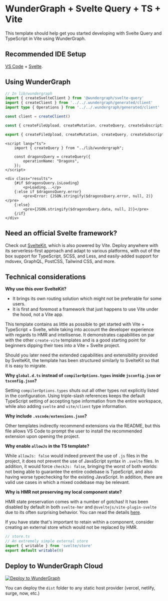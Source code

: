 # WunderGraph + Svelte Query + TS + Vite

This template should help get you started developing with Svelte Query and TypeScript in Vite using WunderGraph.

## Recommended IDE Setup

[VS Code](https://code.visualstudio.com/) + [Svelte](https://marketplace.visualstudio.com/items?itemName=svelte.svelte-vscode).

## Using WunderGraph

```ts
// In lib/wundergraph
import { createSvelteClient } from '@wundergraph/svelte-query'
import { createClient } from '../../.wundergraph/generated/client'
import type { Operations } from '../../.wundergraph/generated/client'

const client = createClient()

const { createFileUpload, createMutation, createQuery, createSubscription, getAuth, getUser, queryKey } = createSvelteClient<Operations>(client)

export { createFileUpload, createMutation, createQuery, createSubscription, getAuth, getUser, queryKey }
```

```svelte
<script lang="ts">
    import { createQuery } from "../lib/wundergraph";

    const dragonsQuery = createQuery({
        operationName: "Dragons",
    });
</script>

<div class="results">
    {#if $dragonsQuery.isLoading}
        <p>Loading...</p>
    {:else if $dragonsQuery.error}
        <pre>Error: {JSON.stringify($dragonsQuery.error, null, 2)}</pre>
    {:else}
        <pre>{JSON.stringify($dragonsQuery.data, null, 2)}</pre>
    {/if}
</div>
```

## Need an official Svelte framework?

Check out [SvelteKit](https://github.com/sveltejs/kit#readme), which is also powered by Vite. Deploy anywhere with its serverless-first approach and adapt to various platforms, with out of the box support for TypeScript, SCSS, and Less, and easily-added support for mdsvex, GraphQL, PostCSS, Tailwind CSS, and more.

## Technical considerations

**Why use this over SvelteKit?**

- It brings its own routing solution which might not be preferable for some users.
- It is first and foremost a framework that just happens to use Vite under the hood, not a Vite app.

This template contains as little as possible to get started with Vite + TypeScript + Svelte, while taking into account the developer experience with regards to HMR and intellisense. It demonstrates capabilities on par with the other `create-vite` templates and is a good starting point for beginners dipping their toes into a Vite + Svelte project.

Should you later need the extended capabilities and extensibility provided by SvelteKit, the template has been structured similarly to SvelteKit so that it is easy to migrate.

**Why `global.d.ts` instead of `compilerOptions.types` inside `jsconfig.json` or `tsconfig.json`?**

Setting `compilerOptions.types` shuts out all other types not explicitly listed in the configuration. Using triple-slash references keeps the default TypeScript setting of accepting type information from the entire workspace, while also adding `svelte` and `vite/client` type information.

**Why include `.vscode/extensions.json`?**

Other templates indirectly recommend extensions via the README, but this file allows VS Code to prompt the user to install the recommended extension upon opening the project.

**Why enable `allowJs` in the TS template?**

While `allowJs: false` would indeed prevent the use of `.js` files in the project, it does not prevent the use of JavaScript syntax in `.svelte` files. In addition, it would force `checkJs: false`, bringing the worst of both worlds: not being able to guarantee the entire codebase is TypeScript, and also having worse typechecking for the existing JavaScript. In addition, there are valid use cases in which a mixed codebase may be relevant.

**Why is HMR not preserving my local component state?**

HMR state preservation comes with a number of gotchas! It has been disabled by default in both `svelte-hmr` and `@sveltejs/vite-plugin-svelte` due to its often surprising behavior. You can read the details [here](https://github.com/rixo/svelte-hmr#svelte-hmr).

If you have state that's important to retain within a component, consider creating an external store which would not be replaced by HMR.

```ts
// store.ts
// An extremely simple external store
import { writable } from 'svelte/store'
export default writable(0)
```

## Deploy to WunderGraph Cloud

[![Deploy to WunderGraph](https://wundergraph.com/button)](https://cloud.wundergraph.com/new/clone?templateName=vite-svelte)

You can deploy the `dist` folder to any static host provider (vercel, netlify, surge, now, etc.)
